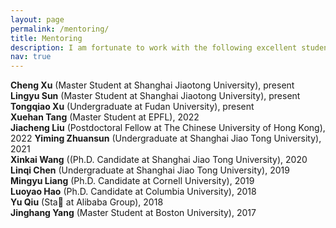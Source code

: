 ```yaml
---
layout: page
permalink: /mentoring/
title: Mentoring
description: I am fortunate to work with the following excellent students.
nav: true
---
```


**Cheng Xu** (Master Student at Shanghai Jiaotong University), present  
**Lingyu Sun** (Master Student at Shanghai Jiaotong University), present  
**Tongqiao Xu** (Undergraduate at Fudan  University), present   
**Xuehan Tang** (Master Student at EPFL), 2022  
**Jiacheng Liu** (Postdoctoral Fellow at The Chinese University of Hong Kong), 2022
**Yiming Zhuansun** (Undergraduate at Shanghai Jiao Tong University), 2021   
**Xinkai Wang** ((Ph.D. Candidate at Shanghai Jiao Tong University), 2020  
**Linqi Chen** (Undergraduate at Shanghai Jiao Tong University), 2019  
**Mingyu Liang** (Ph.D. Candidate at Cornell University), 2019  
**Luoyao Hao** (Ph.D. Candidate at Columbia University), 2018  
**Yu Qiu** (Sta at Alibaba Group), 2018  
**Jinghang Yang** (Master Student at Boston University), 2017  
